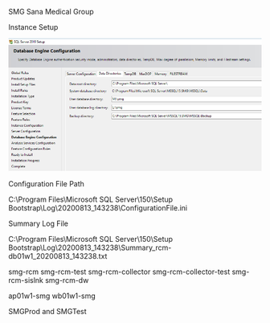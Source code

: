 SMG Sana Medical Group

Instance Setup

![image.png](/.attachments/image-2ee46a92-80a7-46c7-b73a-15e71be86962.png)

Configuration File Path

C:\Program Files\Microsoft SQL Server\150\Setup Bootstrap\Log\20200813_143238\ConfigurationFile.ini

Summary Log File

C:\Program Files\Microsoft SQL Server\150\Setup Bootstrap\Log\20200813_143238\Summary_rcm-db01w1_20200813_143238.txt

smg-rcm
smg-rcm-test
smg-rcm-collector
smg-rcm-collector-test
smg-rcm-sislnk
smg-rcm-dw

ap01w1-smg
wb01w1-smg

SMGProd and SMGTest

